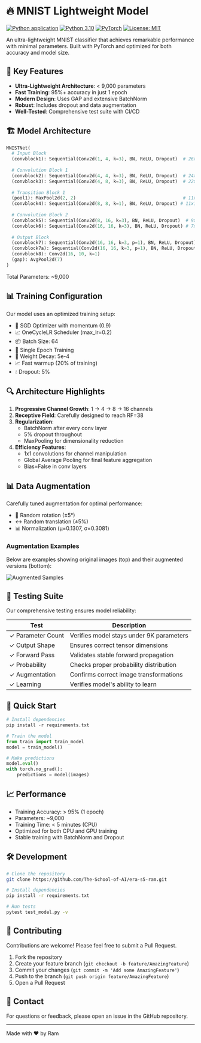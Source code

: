 # 🔥 MNIST Lightweight Model

[![Python application](https://github.com/The-School-of-AI/era-s5-ram/workflows/Python%20application/badge.svg)](https://github.com/The-School-of-AI/era-s5-ram/actions)
[![Python 3.10](https://img.shields.io/badge/Python-3.10-blue.svg)](https://www.python.org/downloads/)
[![PyTorch](https://img.shields.io/badge/PyTorch-2.0+-red.svg)](https://pytorch.org/)
[![License: MIT](https://img.shields.io/badge/License-MIT-yellow.svg)](https://opensource.org/licenses/MIT)

An ultra-lightweight MNIST classifier that achieves remarkable performance with minimal parameters. Built with PyTorch and optimized for both accuracy and model size.

## 🌟 Key Features

- **Ultra-Lightweight Architecture**: < 9,000 parameters
- **Fast Training**: 95%+ accuracy in just 1 epoch
- **Modern Design**: Uses GAP and extensive BatchNorm
- **Robust**: Includes dropout and data augmentation
- **Well-Tested**: Comprehensive test suite with CI/CD

## 🏗️ Model Architecture

```python
MNISTNet(
  # Input Block
  (convblock1): Sequential(Conv2d(1, 4, k=3), BN, ReLU, Dropout)  # 26x26x4, RF=3
  
  # Convolution Block 1
  (convblock2): Sequential(Conv2d(4, 4, k=3), BN, ReLU, Dropout)  # 24x24x4, RF=5
  (convblock3): Sequential(Conv2d(4, 8, k=3), BN, ReLU, Dropout)  # 22x22x8, RF=7
  
  # Transition Block 1
  (pool1): MaxPool2d(2, 2)                                        # 11x11x8, RF=8
  (convblock4): Sequential(Conv2d(8, 8, k=1), BN, ReLU, Dropout) # 11x11x8, RF=8
  
  # Convolution Block 2
  (convblock5): Sequential(Conv2d(8, 16, k=3), BN, ReLU, Dropout)  # 9x9x16, RF=12
  (convblock6): Sequential(Conv2d(16, 16, k=3), BN, ReLU, Dropout) # 7x7x16, RF=16
  
  # Output Block
  (convblock7): Sequential(Conv2d(16, 16, k=3, p=1), BN, ReLU, Dropout)  # 7x7x16, RF=20
  (convblock7a): Sequential(Conv2d(16, 16, k=3, p=1), BN, ReLU, Dropout) # 7x7x16, RF=24
  (convblock8): Conv2d(16, 10, k=1)                                       # 7x7x10, RF=28
  (gap): AvgPool2d(7)                                                     # 1x1x10, RF=38
)
```

Total Parameters: ~9,000

## 📊 Training Configuration

Our model uses an optimized training setup:
- 🔄 SGD Optimizer with momentum (0.9)
- 📈 OneCycleLR Scheduler (max_lr=0.2)
- 📦 Batch Size: 64
- 🎯 Single Epoch Training
- 🔧 Weight Decay: 5e-4
- 📈 Fast warmup (20% of training)
- 💧 Dropout: 5%

## 🔍 Architecture Highlights

1. **Progressive Channel Growth**: 1 → 4 → 8 → 16 channels
2. **Receptive Field**: Carefully designed to reach RF=38
3. **Regularization**: 
   - BatchNorm after every conv layer
   - 5% dropout throughout
   - MaxPooling for dimensionality reduction
4. **Efficiency Features**:
   - 1x1 convolutions for channel manipulation
   - Global Average Pooling for final feature aggregation
   - Bias=False in conv layers

## 📊 Data Augmentation

Carefully tuned augmentation for optimal performance:

- 🔄 Random rotation (±5°)
- ↔️ Random translation (±5%)
- 📊 Normalization (μ=0.1307, σ=0.3081)

### Augmentation Examples
Below are examples showing original images (top) and their augmented versions (bottom):

![Augmented Samples](images/augmented_samples.png)

## 🧪 Testing Suite

Our comprehensive testing ensures model reliability:

| Test | Description |
|------|-------------|
| ✓ Parameter Count | Verifies model stays under 9K parameters |
| ✓ Output Shape | Ensures correct tensor dimensions |
| ✓ Forward Pass | Validates stable forward propagation |
| ✓ Probability | Checks proper probability distribution |
| ✓ Augmentation | Confirms correct image transformations |
| ✓ Learning | Verifies model's ability to learn |

## 🚀 Quick Start

```python
# Install dependencies
pip install -r requirements.txt

# Train the model
from train import train_model
model = train_model()

# Make predictions
model.eval()
with torch.no_grad():
    predictions = model(images)
```

## 📈 Performance

- Training Accuracy: > 95% (1 epoch)
- Parameters: ~9,000
- Training Time: < 5 minutes (CPU)
- Optimized for both CPU and GPU training
- Stable training with BatchNorm and Dropout

## 🛠️ Development

```bash
# Clone the repository
git clone https://github.com/The-School-of-AI/era-s5-ram.git

# Install dependencies
pip install -r requirements.txt

# Run tests
pytest test_model.py -v
```

## 🤝 Contributing

Contributions are welcome! Please feel free to submit a Pull Request.

1. Fork the repository
2. Create your feature branch (`git checkout -b feature/AmazingFeature`)
3. Commit your changes (`git commit -m 'Add some AmazingFeature'`)
4. Push to the branch (`git push origin feature/AmazingFeature`)
5. Open a Pull Request

## 📧 Contact

For questions or feedback, please open an issue in the GitHub repository.

---
Made with ❤️ by Ram